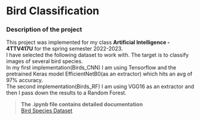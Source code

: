 # **Bird Classification**

### **Description of the project**<br>
This project was implemented for my class **Artificial Intelligence - 4TTV417U** for the spring semester 2022-2023.<br>
I have selected the following dataset to work with. The target is to classify images of several bird species.<br>
In my first implementation(Birds_CNN) I am using Tensorflow and the pretrained Keras model EfficientNetB0(as an extractor) which hits an avg of 97% accuracy.<br>
The second implementation(Birds_RF) I am using VGG16 as an extractor and then I pass down the results to a Random Forest.


>**The .ipynb file contains detailed documentation**<br>
>[Bird Species Dataset](https://www.kaggle.com/datasets/gpiosenka/100-bird-species)
